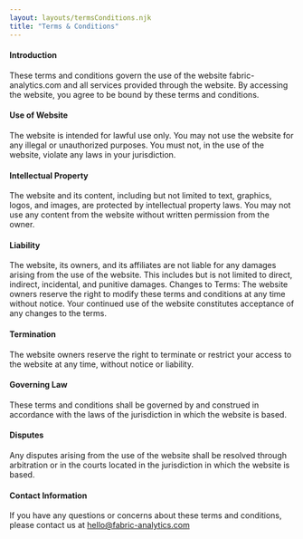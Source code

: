 ```yaml
---
layout: layouts/termsConditions.njk
title: "Terms & Conditions"
---
```

#### Introduction
These terms and conditions govern the use of the website fabric-analytics.com and all services provided through the website. By accessing the website, you agree to be bound by these terms and conditions.

#### Use of Website
The website is intended for lawful use only. You may not use the website for any illegal or unauthorized purposes. You must not, in the use of the website, violate any laws in your jurisdiction.

#### Intellectual Property
The website and its content, including but not limited to text, graphics, logos, and images, are protected by intellectual property laws. You may not use any content from the website without written permission from the owner.

#### Liability
The website, its owners, and its affiliates are not liable for any damages arising from the use of the website. This includes but is not limited to direct, indirect, incidental, and punitive damages.
Changes to Terms: The website owners reserve the right to modify these terms and conditions at any time without notice. Your continued use of the website constitutes acceptance of any changes to the terms.

#### Termination
The website owners reserve the right to terminate or restrict your access to the website at any time, without notice or liability.

#### Governing Law
These terms and conditions shall be governed by and construed in accordance with the laws of the jurisdiction in which the website is based.

#### Disputes
Any disputes arising from the use of the website shall be resolved through arbitration or in the courts located in the jurisdiction in which the website is based.

#### Contact Information
If you have any questions or concerns about these terms and conditions, please contact us at hello@fabric-analytics.com